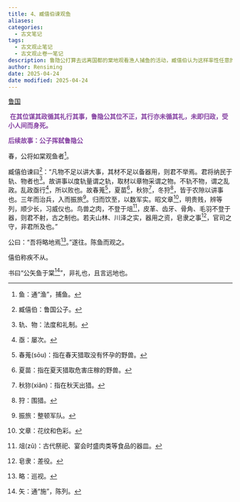 ```yaml
---
title: 4、臧僖伯谏观鱼
aliases: 
categories:
  - 古文笔记
tags:
  - 古文观止笔记
  - 古文观止卷一笔记
description: 鲁隐公打算去远离国都的棠地观看渔人捕鱼的活动，臧僖伯认为这样率性任意的行为不合礼法，是自乱其政。但隐公不听劝谏，以公务为名前往，最终被史书记下了不光彩的一笔。
author: Rensiming
date: 2025-04-24
date modified: 2025-04-24
---
```


[鲁国](../0.先秦诸国资料/鲁国.md)

&nbsp;<span style="color: #843fa1;">**在其位谋其政循其礼行其事，鲁隐公其位不正，其行亦未循其礼，未即归政，受小人间而身死。**</span>

<span style="color: #843fa1;">**后续故事：公子挥弑鲁隐公**</span>

春，公将如棠观鱼者[^1]。

臧僖伯谏曰[^2]：“凡物不足以讲大事，其材不足以备器用，则君不举焉。君将纳民于轨、物者也[^3]。故讲事以度轨量谓之轨，取材以章物采谓之物。不轨不物，谓之乱政。乱政亟行[^4]，所以败也。故春蒐[^5]，夏苗[^6]，秋狝[^7]，冬狩[^8]，皆于农隙以讲事也。三年而治兵，入而振旅[^9]。归而饮至，以数军实。昭文章[^10]，明贵贱，辨等列，顺少长，习威仪也。鸟兽之肉，不登于俎[^11]，皮革、齿牙、骨角、毛羽不登于器，则君不射，古之制也。若夫山林、川泽之实，器用之资，皂隶之事[^12]，官司之守，非君所及也。”

公曰：“吾将略地焉[^13]。”遂往。陈鱼而观之。

僖伯称疾不从。

书曰“公矢鱼于棠[^14]”，非礼也，且言远地也。

[^1]:鱼：通“渔”，捕鱼。

[^2]:臧僖伯：鲁国公子。

[^3]:轨、物：法度和礼制。

[^4]:亟：屡次。

[^5]:春蒐(sōu)：指在春天猎取没有怀孕的野兽。

[^6]:夏苗：指在夏天猎取危害庄稼的野兽。

[^7]:秋狝(xiǎn)：指在秋天出猎。

[^8]:狩：围猎。

[^9]:振旅：整顿军队。

[^10]:文章：花纹和色彩。

[^11]:俎(zǔ)：古代祭祀、宴会时盛肉类等食品的器皿。

[^12]:皂隶：差役。

[^13]:略：巡视。

[^14]:矢：通“施”，陈列。